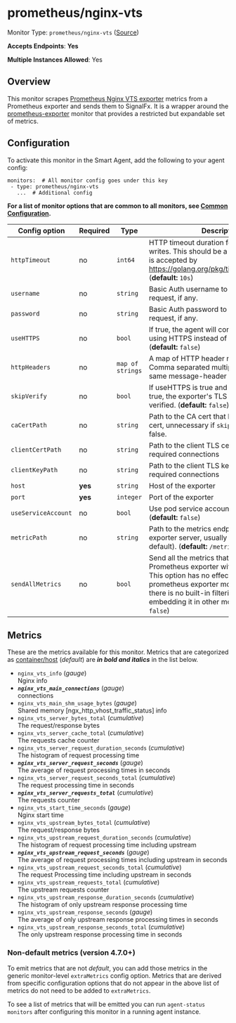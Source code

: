 
<!--- Generated by to-integrations-repo script in Smart Agent repo, DO NOT MODIFY HERE --->
<!--- GENERATED BY gomplate from scripts/docs/templates/monitor-page.md.tmpl --->

# prometheus/nginx-vts

Monitor Type: `prometheus/nginx-vts` ([Source](https://github.com/signalfx/signalfx-agent/tree/master/pkg/monitors/prometheus/nginxvts))

**Accepts Endpoints**: **Yes**

**Multiple Instances Allowed**: Yes

## Overview

This monitor scrapes [Prometheus Nginx VTS
exporter](https://github.com/hnlq715/nginx-vts-exporter) metrics from a
Prometheus exporter and sends them to SignalFx.  It is a wrapper around the
[prometheus-exporter](./prometheus-exporter.md) monitor that provides a
restricted but expandable set of metrics.


## Configuration

To activate this monitor in the Smart Agent, add the following to your
agent config:

```
monitors:  # All monitor config goes under this key
 - type: prometheus/nginx-vts
   ...  # Additional config
```

**For a list of monitor options that are common to all monitors, see [Common
Configuration](../monitor-config.html#common-configuration).**


| Config option | Required | Type | Description |
| --- | --- | --- | --- |
| `httpTimeout` | no | `int64` | HTTP timeout duration for both read and writes. This should be a duration string that is accepted by https://golang.org/pkg/time/#ParseDuration (**default:** `10s`) |
| `username` | no | `string` | Basic Auth username to use on each request, if any. |
| `password` | no | `string` | Basic Auth password to use on each request, if any. |
| `useHTTPS` | no | `bool` | If true, the agent will connect to the server using HTTPS instead of plain HTTP. (**default:** `false`) |
| `httpHeaders` | no | `map of strings` | A map of HTTP header names to values. Comma separated multiple values for the same message-header is supported. |
| `skipVerify` | no | `bool` | If useHTTPS is true and this option is also true, the exporter's TLS cert will not be verified. (**default:** `false`) |
| `caCertPath` | no | `string` | Path to the CA cert that has signed the TLS cert, unnecessary if `skipVerify` is set to false. |
| `clientCertPath` | no | `string` | Path to the client TLS cert to use for TLS required connections |
| `clientKeyPath` | no | `string` | Path to the client TLS key to use for TLS required connections |
| `host` | **yes** | `string` | Host of the exporter |
| `port` | **yes** | `integer` | Port of the exporter |
| `useServiceAccount` | no | `bool` | Use pod service account to authenticate. (**default:** `false`) |
| `metricPath` | no | `string` | Path to the metrics endpoint on the exporter server, usually `/metrics` (the default). (**default:** `/metrics`) |
| `sendAllMetrics` | no | `bool` | Send all the metrics that come out of the Prometheus exporter without any filtering.  This option has no effect when using the prometheus exporter monitor directly since there is no built-in filtering, only when embedding it in other monitors. (**default:** `false`) |


## Metrics

These are the metrics available for this monitor.
Metrics that are categorized as
[container/host](https://docs.signalfx.com/en/latest/admin-guide/usage.html#about-custom-bundled-and-high-resolution-metrics)
(*default*) are ***in bold and italics*** in the list below.


 - `nginx_vts_info` (*gauge*)<br>    Nginx info
 - ***`nginx_vts_main_connections`*** (*gauge*)<br>    connections
 - `nginx_vts_main_shm_usage_bytes` (*gauge*)<br>    Shared memory [ngx_http_vhost_traffic_status] info
 - `nginx_vts_server_bytes_total` (*cumulative*)<br>    The request/response bytes
 - `nginx_vts_server_cache_total` (*cumulative*)<br>    The requests cache counter
 - `nginx_vts_server_request_duration_seconds` (*cumulative*)<br>    The histogram of request processing time
 - ***`nginx_vts_server_request_seconds`*** (*gauge*)<br>    The average of request processing times in seconds
 - `nginx_vts_server_request_seconds_total` (*cumulative*)<br>    The request processing time in seconds
 - ***`nginx_vts_server_requests_total`*** (*cumulative*)<br>    The requests counter
 - `nginx_vts_start_time_seconds` (*gauge*)<br>    Nginx start time
 - `nginx_vts_upstream_bytes_total` (*cumulative*)<br>    The request/response bytes
 - `nginx_vts_upstream_request_duration_seconds` (*cumulative*)<br>    The histogram of request processing time including upstream
 - ***`nginx_vts_upstream_request_seconds`*** (*gauge*)<br>    The average of request processing times including upstream in seconds
 - `nginx_vts_upstream_request_seconds_total` (*cumulative*)<br>    The request Processing time including upstream in seconds
 - `nginx_vts_upstream_requests_total` (*cumulative*)<br>    The upstream requests counter
 - `nginx_vts_upstream_response_duration_seconds` (*cumulative*)<br>    The histogram of only upstream response processing time
 - `nginx_vts_upstream_response_seconds` (*gauge*)<br>    The average of only upstream response processing times in seconds
 - `nginx_vts_upstream_response_seconds_total` (*cumulative*)<br>    The only upstream response processing time in seconds

### Non-default metrics (version 4.7.0+)

To emit metrics that are not _default_, you can add those metrics in the
generic monitor-level `extraMetrics` config option.  Metrics that are derived
from specific configuration options that do not appear in the above list of
metrics do not need to be added to `extraMetrics`.

To see a list of metrics that will be emitted you can run `agent-status
monitors` after configuring this monitor in a running agent instance.



